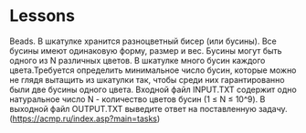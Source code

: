 # Lessons

Beads. В шкатулке хранится разноцветный бисер (или бусины). Все бусины имеют одинаковую форму, размер и вес. Бусины могут быть одного из N различных цветов. В шкатулке много бусин каждого цвета.Требуется определить минимальное число бусин, которые можно не глядя вытащить из шкатулки так, чтобы среди них гарантированно были две бусины одного цвета. Входной файл INPUT.TXT содержит одно натуральное число N - количество цветов бусин (1 ≤ N ≤ 10^9). В выходной файл OUTPUT.TXT выведите ответ на поставленную задачу. (https://acmp.ru/index.asp?main=tasks)